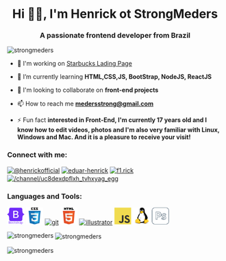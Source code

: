 <h1 align="center">Hi 👋🏻, I'm Henrick ot StrongMeders</h1>
<h3 align="center">A passionate frontend developer from Brazil</h3>

<p align="left"> <img src="https://komarev.com/ghpvc/?username=strongmeders&label=Profile%20views&color=76d2e5&style=flat" alt="strongmeders" /> </p>

- 📝 I'm working on [Starbucks Lading Page](https://strongmeders.github.io/Stabucks-landing-page/)

- 🌱 I’m currently learning **HTML,CSS,JS, BootStrap, NodeJS, ReactJS**

- 👯 I'm looking to collaborate on **front-end projects**

- 📫 How to reach me **medersstrong@gmail.com**

- ⚡ Fun fact **interested in Front-End, I'm currently 17 years old and I know how to edit videos, photos and I'm also very familiar with Linux, Windows and Mac. And it is a pleasure to receive your visit!**

<h3 align="left">Connect with me:</h3>
<p align="left">
<a href="https://twitter.com/@henrickofficial" target="blank"><img align="center" src="https://raw.githubusercontent.com/rahuldkjain/github-profile-readme-generator/master/src/images/icons/Social/twitter.svg" alt="@henrickofficial" height="30" width="40" /></a> <a href="https://linkedin.com/in/eduardo-henrick-lopes-macedo-866211209" target="blank"><img align="center" src="https://raw.githubusercontent.com/rahuldkjain/github-profile-readme-generator/master/src/images/icons/Social/linked-in-alt.svg" alt="eduar-henrick" height="30" width="40" /></a> <a href="https://instagram.com/dev.rickzin" target="blank"><img align="center" src="https://raw.githubusercontent.com/rahuldkjain/github-profile-readme-generator/master/src/images/icons/Social/instagram.svg" alt="f1.rick" height="30" width="40" /></a> <a href="https://www.youtube.com/channel/UC8DEXDpFLXH_tvhXYaG_egg" target="blank"><img align="center" src="https://raw.githubusercontent.com/rahuldkjain/github-profile-readme-generator/master/src/images/icons/Social/youtube.svg" alt="/channel/uc8dexdpflxh_tvhxyag_egg" height="30" width="40" /></a>
</p>

<h3 align="left">Languages and Tools:</h3>

<p align="left">
  
<a href="https://getbootstrap.com" target="_blank" rel="noreferrer"> <img src="https://raw.githubusercontent.com/devicons/devicon/master/icons/bootstrap/bootstrap-plain-wordmark.svg" alt="bootstrap" width="40" height="40"/></a> <a href="https://www.w3schools.com/css/" target="_blank" rel="noreferrer"> <img src="https://raw.githubusercontent.com/devicons/devicon/master/icons/css3/css3-original-wordmark.svg" alt="css3" width="40" height="40"/></a> <a href="https://git-scm.com/" target="_blank" rel="noreferrer"> <img src="https://www.vectorlogo.zone/logos/git-scm/git-scm-icon.svg" alt="git" width="40" height="40"/></a> <a href="https://www.w3.org/html/" target="_blank" rel="noreferrer"> <img src="https://raw.githubusercontent.com/devicons/devicon/master/icons/html5/html5-original-wordmark.svg" alt="html5" width="40" height="40"/></a> <a href="https://www.adobe.com/in/products/illustrator.html" target="_blank" rel="noreferrer"> <img src="https://www.vectorlogo.zone/logos/adobe_illustrator/adobe_illustrator-icon.svg" alt="illustrator" width="40" height="40"/></a> <a href="https://developer.mozilla.org/en-US/docs/Web/JavaScript" target="_blank" rel="noreferrer"> <img src="https://raw.githubusercontent.com/devicons/devicon/master/icons/javascript/javascript-original.svg" alt="javascript" width="40" height="40"/></a> <a href="https://www.linux.org/" target="_blank" rel="noreferrer"> <img src="https://raw.githubusercontent.com/devicons/devicon/master/icons/linux/linux-original.svg" alt="linux" width="40" height="40"/></a> <a href="https://www.photoshop.com/en" target="_blank" rel="noreferrer"> <img src="https://raw.githubusercontent.com/devicons/devicon/master/icons/photoshop/photoshop-line.svg" alt="photoshop" width="40" height="40"/></a>

</p>

<p><img align="left" src="https://github-readme-stats.vercel.app/api/top-langs?username=strongmeders&show_icons=true&theme=dark&hide_border=true&locale=en&layout=compact" alt="strongmeders" /></p>

<p>&nbsp;<img align="center" src="https://github-readme-stats.vercel.app/api?username=strongmeders&show_icons=true&theme=dark&title_color=ffffff&text_color=ffffff&hide_border=true&locale=en" alt="strongmeders" /></p>

<p><img align="center" src="https://github-readme-streak-stats.herokuapp.com/?user=strongmeders&theme=dark" alt="strongmeders" /></p>
